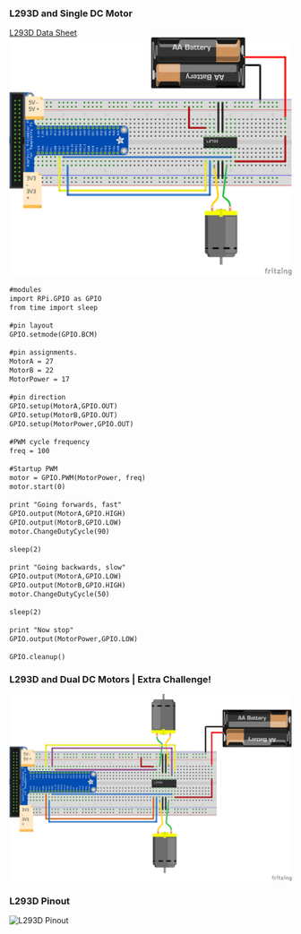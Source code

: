### L293D and Single DC Motor

[L293D Data Sheet](http://www.ti.com/lit/ds/symlink/l293d.pdf)
![l293d and 1 motor](l293d_singlemotor_bb.png)

```
#modules
import RPi.GPIO as GPIO
from time import sleep

#pin layout
GPIO.setmode(GPIO.BCM)

#pin assignments.
MotorA = 27
MotorB = 22
MotorPower = 17

#pin direction
GPIO.setup(MotorA,GPIO.OUT)
GPIO.setup(MotorB,GPIO.OUT)
GPIO.setup(MotorPower,GPIO.OUT)

#PWM cycle frequency
freq = 100

#Startup PWM
motor = GPIO.PWM(MotorPower, freq)
motor.start(0)

print "Going forwards, fast"
GPIO.output(MotorA,GPIO.HIGH)
GPIO.output(MotorB,GPIO.LOW)
motor.ChangeDutyCycle(90)
 
sleep(2)
 
print "Going backwards, slow"
GPIO.output(MotorA,GPIO.LOW)
GPIO.output(MotorB,GPIO.HIGH)
motor.ChangeDutyCycle(50)
 
sleep(2)
 
print "Now stop"
GPIO.output(MotorPower,GPIO.LOW)
 
GPIO.cleanup()
```

### L293D and Dual DC Motors | Extra Challenge!

![l293d and 1 motor](l293d_dualmotor_bb.png)

### L293D Pinout
![L293D Pinout](http://fritzing.org/media/fritzing-repo/projects/l/l293d-motor-driver-pinout-diagram/images/Screenshot_14.png)
